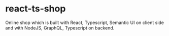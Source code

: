 # react-ts-shop

Online shop which is built with React, Typescript, Semantic UI on client side and with NodeJS, GraphQL, Typescript on backend.
